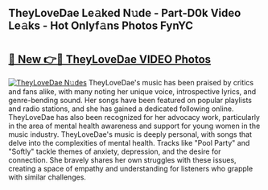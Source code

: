 ## TheyLoveDae Le𝚊ked N𝚞de - Part-D0k Video Le𝚊ks - Hot Onlyf𝚊ns Photos FynYC

# <h2><a href="http://ac29655.deff.icu/?id=TheyLoveDae">🔗 New 👉🔴 TheyLoveDae VIDEO Photos</a></h2>

[![TheyLoveDae N𝚞des](https://i.imgur.com/rIISA9y.gif)](http://ac29655.deff.icu/?id=TheyLoveDae)
TheyLoveDae's music has been praised by critics and fans alike, with many noting her unique voice, introspective lyrics, and genre-bending sound. Her songs have been featured on popular playlists and radio stations, and she has gained a dedicated following online. TheyLoveDae has also been recognized for her advocacy work, particularly in the area of mental health awareness and support for young women in the music industry. TheyLoveDae's music is deeply personal, with songs that delve into the complexities of mental health. Tracks like "Pool Party" and "Softly" tackle themes of anxiety, depression, and the desire for connection. She bravely shares her own struggles with these issues, creating a space of empathy and understanding for listeners who grapple with similar challenges.
